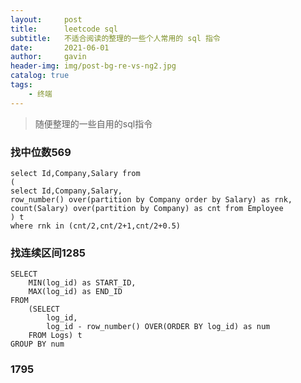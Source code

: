 ```yaml
---
layout:     post
title:      leetcode sql
subtitle:   不适合阅读的整理的一些个人常用的 sql 指令
date:       2021-06-01
author:     gavin
header-img: img/post-bg-re-vs-ng2.jpg
catalog: true
tags:
    - 终端
---
```


>随便整理的一些自用的sql指令

### 找中位数569

```
select Id,Company,Salary from 
(
select Id,Company,Salary,
row_number() over(partition by Company order by Salary) as rnk,
count(Salary) over(partition by Company) as cnt from Employee 
) t 
where rnk in (cnt/2,cnt/2+1,cnt/2+0.5)
```


### 找连续区间1285

```
SELECT
    MIN(log_id) as START_ID,
    MAX(log_id) as END_ID
FROM
    (SELECT
        log_id, 
        log_id - row_number() OVER(ORDER BY log_id) as num
    FROM Logs) t
GROUP BY num
```


### 1795

